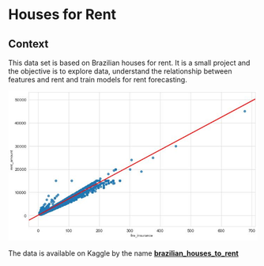 # Houses for Rent

## Context

This data set is based on Brazilian houses for rent. It is a small project and the objective is to explore data, understand the relationship between features and rent and train models for rent forecasting.

<center><img src="images/rent_reg.JPG"/></center>

The data is available on Kaggle by the name [**brazilian_houses_to_rent**](https://www.kaggle.com/rubenssjr/brasilian-houses-to-rent?select=houses_to_rent_v2.csv)
